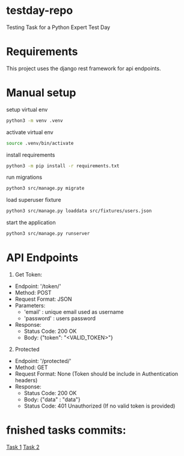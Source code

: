 # testday-repo
Testing Task for a Python Expert Test Day

# Requirements
This project uses the django rest framework for api endpoints.

# Manual setup
setup virtual env
```bash
python3 -m venv .venv
```

activate virtual env
```bash
source .venv/bin/activate
```

install requirements
```bash
python3 -m pip install -r requirements.txt
``` 

run migrations
```bash
python3 src/manage.py migrate
``` 

load superuser fixture
```bash
python3 src/manage.py loaddata src/fixtures/users.json 
```

start the application
```bash
python3 src/manage.py runserver
```


# API Endpoints
1. Get Token:
- Endpoint: '/token/'
- Method: POST
- Request Format: JSON
- Parameters:
    - 'email' : unique email used as username
    - 'password' : users password
- Response:
    - Status Code: 200 OK
    - Body: {"token": "<VALID_TOKEN>"}

2. Protected
- Endpoint: '/protected/'
- Method: GET
- Request Format: None (Token should be include in Authentication headers)
- Response:
    - Status Code: 200 OK
    - Body: {"data" : "data"}
    - Status Code: 401 Unauthorized (If no valid token is provided)


# fnished tasks commits:
[Task 1](https://github.com/CCiwy/testday-repo/commit/a8948ecaca5f0116943edadbed0c2df8c27a055c)
[Task 2](https://github.com/CCiwy/testday-repo/commit/1a854d00f347db186ed0ec24cbf5a8afb2dcd519)
